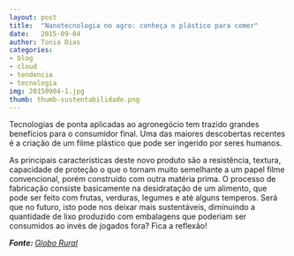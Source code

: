 ```yaml
---
layout: post
title:  "Nanotecnologia no agro: conheça o plástico para comer"
date:   2015-09-04
author: Tonia Dias
categories: 
- blog
- cloud
- tendencia
- tecnologia
img: 20150904-1.jpg
thumb: thumb-sustentabilidade.png
---
```


Tecnologias de ponta aplicadas ao agronegócio tem trazido grandes benefícios para o consumidor final. Uma das maiores descobertas recentes é a criação de um filme plástico que pode ser ingerido por seres humanos. <!--more-->

As principais características deste novo produto são a resistência, textura, capacidade de proteção o que o tornam muito semelhante a um papel filme convencional, porém construído com outra matéria prima. O processo de fabricação consiste basicamente na desidratação de um alimento, que pode ser feito com frutas, verduras, legumes e até alguns temperos. Será que no futuro, isto pode nos deixar mais sustentáveis, diminuindo a quantidade de lixo produzido com embalagens que poderiam ser consumidos ao invés de jogados fora? Fica a reflexão!

<i><b>Fonte: </b><a href="http://revistagloborural.globo.com/Tecnologia-no-Campo/noticia/2015/09/nanotecnologia-no-agro-conheca-o-plastico-para-comer.html">Globo Rural</a></i>